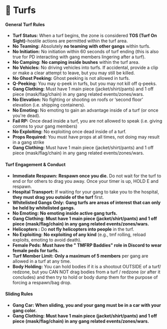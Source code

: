# 🎇 Turfs

#### General Turf Rules <a href="#general-turf-rules" id="general-turf-rules"></a>

* **Turf Status:** When a turf begins, the zone is considered **TOS (Turf On Sight)**-hostile actions are permitted within the turf area.
* **No Teaming:** Absolutely **no teaming with other gangs** within turfs.
* **No Initiation:** No initiation within 60 seconds of turf ending (this is also true for PD interacting with gang members lingering after a turf).
* **No Camping:** **No camping inside bushes** within the turf area.
* **No Vehicles:** No driving vehicles into turfs. If accidental, provide a clip or make a clear attempt to leave, but you may still be killed.
* **No Ghost Peeking:** Ghost peeking is not allowed in turfs.
* **Q-Peeking:** You may q-peek in turfs, but you may not kill off q-peeks.
* **Gang Clothing:** Must have 1 main piece (jacket/shirt/pants) and 1 off piece (mask/flag/chain) in any gang related events/zones/wars.
* **No Elevation:** No fighting or shooting on roofs or ‘second floor’ elevation (i.e. shipping containers).
* **No Emoting:** No emoting to gain an advantage inside of a turf (or once you're dead).
* **Fail RP:** Once dead inside a turf, you are not allowed to speak (i.e. giving comms to your gang members)
* **No Exploiting:** No exploiting once dead inside of a turf.
* **Props Required:** You must have props at all times, not doing may result in a gang strike
* **Gang Clothing:** Must have 1 main piece (jacket/shirt/pants) and 1 off piece (mask/flag/chain) in any gang related events/zones/wars.

#### Turf Engagement & Conduct <a href="#turf-engagement-and-conduct" id="turf-engagement-and-conduct"></a>

* **Immediate Respawn:** **Respawn once you die.** Do not wait for the turf to end or for others to drag you away. Once your timer is up, HOLD E and respawn.
* **Hospital Transport:** If waiting for your gang to take you to the hospital, **they must drag you outside of the turf** first.
* **Whitelisted Gangs Only:** **Gang turfs are areas of interest that can only be held by whitelisted gangs.**
* **No Emoting:** **No emoting inside active gang turfs.**
* **Gang Clothing:** **Must have 1 main piece (jacket/shirt/pants) and 1 off piece (mask/flag/chain) in any gang related events/zones/wars.**
* **Helicopters :** Do **not fly helicopters into people** in the turf.
* **No Exploiting:** **No exploiting of any kind** (e.g., tmf rolling, reload exploits, emoting to avoid death).
* **Female Peds:** **Must have the " TMFRP Baddies" role in Discord to wear female peds for turfs.**
* **Turf Member Limit:** **Only a maximum of 5 members** per gang are allowed in a turf at any time.
* **Body Holding:** You can hold bodies if it is a shootout OUTSIDE of a turf/ redzone, but you CAN NOT drag bodies from a turf / redzone (or after it concludes) and then try to hold or body dump them for the purpose of forcing a respawn/bag drop.

#### Sliding Rules <a href="#sliding-rules" id="sliding-rules"></a>

* **Gang Car:** **When sliding, you and your gang must be in a car with your gang color.**
* **Gang Clothing:** **Must have 1 main piece (jacket/shirt/pants) and 1 off piece (mask/flag/chain) in any gang related events/zones/wars.**

